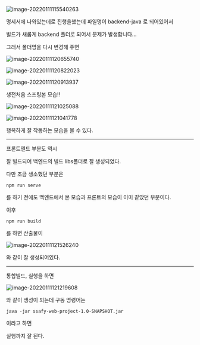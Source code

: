 ![image-20220111115540263](C:\Users\multicampus\Desktop\공프\S06P11C101\jyp_readme_asset\image-20220111115540263.png)

명세서에 나와있는데로 진행을했는데 파일명이 backend-java 로 되어있어서

빌드가 새롭게 backend 폴더로 되어서 문제가 발생합니다...

그래서 폴더명을 다시 변경해 주면

![image-20220111120655740](C:\Users\multicampus\AppData\Roaming\Typora\typora-user-images\image-20220111120655740.png)

![image-20220111120822023](C:\Users\multicampus\Desktop\공프\S06P11C101\jyp_readme_asset\image-20220111120822023.png)

![image-20220111120913937](C:\Users\multicampus\Desktop\공프\S06P11C101\jyp_readme_asset\image-20220111120913937.png)

생전처음 스프링본 모습!!

![image-20220111121025088](C:\Users\multicampus\Desktop\공프\S06P11C101\jyp_readme_asset\image-20220111121025088.png)

![image-20220111121041778](C:\Users\multicampus\Desktop\공프\S06P11C101\jyp_readme_asset\image-20220111121041778.png)

행복하게 잘 작동하는 모습을 볼 수 있다.

---

프론트엔드 부분도 역시



잘 빌드되어 백엔드의 빌드 libs폴더로 잘 생성되었다.

다만 조금 생소했던 부분은

```
npm run serve 
```

를 하기 전에도 백엔드에서 본 모습과 프론트의 모습이 이미 같았던 부분이다.

이후

```
npm run build
```

를 하면 산출물이 

![image-20220111121526240](C:\Users\multicampus\Desktop\공프\S06P11C101\jyp_readme_asset\image-20220111121526240.png)

와 같이 잘 생성되어있다.

---

통합빌드, 실행을 하면

![image-20220111121219608](C:\Users\multicampus\Desktop\공프\S06P11C101\jyp_readme_asset\image-20220111121219608.png)

와 같이 생성이 되는데 구동 명령어는 

```
java -jar ssafy-web-project-1.0-SNAPSHOT.jar
```

이라고 하면 

실행까지 잘 된다.